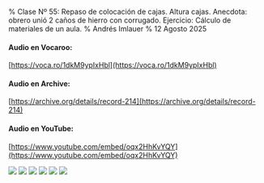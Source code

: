 % Clase Nº 55: Repaso de colocación de cajas. Altura cajas. Anecdota: obrero unió 2 caños de hierro con corrugado. Ejercicio: Cálculo de materiales de un aula.
% Andrés Imlauer
% 12 Agosto 2025

#### Audio en Vocaroo:

[https://voca.ro/1dkM9ypIxHbl](https://voca.ro/1dkM9ypIxHbl)

#### Audio en Archive:

[https://archive.org/details/record-214](https://archive.org/details/record-214)

#### Audio en YouTube:

[https://www.youtube.com/embed/oqx2HhKvYQY](https://www.youtube.com/embed/oqx2HhKvYQY)

![](https://blogger.googleusercontent.com/img/b/R29vZ2xl/AVvXsEjHor3cMw1V9zIJDy9Mj77R0KNiRRlj39xFQQx7ccYewfzniMRrLnCuJSK261iNXWPd77auplswB4nxdBX9-0iUCJjU85GLtLqP4FSZhLCtxqpSVWk4j71HIcufwxRzrM22cGMb8stQc5yzeA3qmDCLvQ-i1pMUBhvpKGOmPR1oQJbuCvHy03sxalVB5Ok/s4160/IMG_20250812_185812467_BURST000_COVER_TOP.jpg)
![](https://blogger.googleusercontent.com/img/b/R29vZ2xl/AVvXsEhAA_1xu6lVFbZtcK_Yhz0C2Y0PvmpUHryRnukdPTPC4pSH48I-H2Er0W248FfWN02gU6yUNGBYnRPX7xxG7_4ysqmSn3tZ1r9O3SwSaj5_rFqkAI4nz9Ia2FLSDgOevfG3X9cHPVBwG7mn9cBMc6snH9RDZHREAfyMkjIIh5rAp1DWoaqMakjD_nbeFvM/s4160/IMG_20250812_185812467_BURST001.jpg)
![](https://blogger.googleusercontent.com/img/b/R29vZ2xl/AVvXsEhhC8pK5bp5Jxv6n9e7dLVMlgJp2i4DB-3W5pkA8P1-LqS3hA_lhJHrhwPDbsw4JNoHdX19DrUAedFaKHjT30p10rNQUdM6rDIqFiO0L4J_m_bhGkkehRXujiiFnhIN4n24u-3doTYBXKTljfZ3hseUSihHMofXW-C5na3OgA3u-w-_L5oSLBOgwYg_GAI/s4160/IMG_20250812_200829472.jpg)
![](https://blogger.googleusercontent.com/img/b/R29vZ2xl/AVvXsEj6LFIg79P8GKKHmTanY43w3_U-2Hf1Lu3smTYgKIJtkFD4gPMNaJSIsGMEKEFHb2Sj2I_ceI1RONUSLxLAdbYKyG2rnDJq2KAOjj0BZPi2eLcipxQeTQQC2oP-mKaIyFn6aazkE3Mab9kuVgBQ5kRT5tRuq-PIu72xvlZ11M_rCskzQ8YQEGnH5ltJ_pY/s4160/IMG_20250812_200835459.jpg)
![](https://blogger.googleusercontent.com/img/b/R29vZ2xl/AVvXsEhzuc6lJ3QXtv6EixR6Iuw2YcKqktCuKMsRVA-79dcn8lmigMcSMIvf7lVyrHBTtFQi3nAGeGmshPj3y2LhJzTxTNBYmOPEsawoeWeEsxi8RiiRw82hyRXM25fybQEAdtS8in9ol9F23DNMZEowsb3J2Vm8URL90FRYJJ12X6JRMWERlEWkBqDSAbJh3W4/s4160/IMG_20250813_061842090.jpg)
![](https://blogger.googleusercontent.com/img/b/R29vZ2xl/AVvXsEggg-q5en4wSBAREV-VPji8Mj16j-Du241zrUFPEKspzdeDX0SgbGm_Vb2JuzwlxQufuXde60e1FGi72Mss2HdAjKZDd7iwd9rzDqyCYP2Dg90APcbPgbhMACbDPuOzzxzPI5T-3lGW53u0nrI5zfVVeuikbWzuv-0xTPgPkUioFikGTXY-pWr4BmLbV8o/s4160/melgarejo.jpg)
